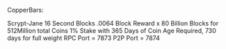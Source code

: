 
CopperBars: 

Scrypt-Jane
16 Second Blocks
.0064 Block Reward x 80 Billion Blocks for 512Million total Coins
1% Stake with 365 Days of Coin Age Required, 730 days for full weight
RPC Port = 7873
P2P Port = 7874


